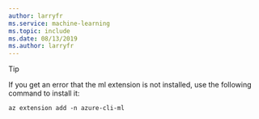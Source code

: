 ```yaml
---
author: larryfr
ms.service: machine-learning
ms.topic: include
ms.date: 08/13/2019
ms.author: larryfr
---
```


> [!TIP]
> If you get an error that the ml extension is not installed, use the following command to install it:
>
> ```azurecli-interactive
> az extension add -n azure-cli-ml
> ```